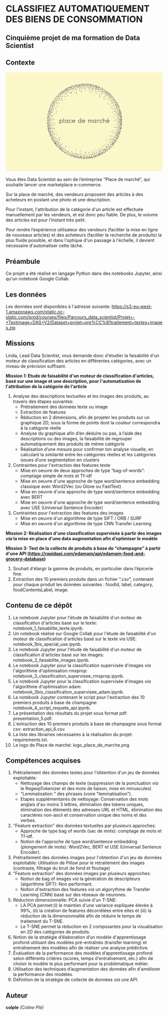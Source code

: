 # CLASSIFIEZ AUTOMATIQUEMENT DES BIENS DE CONSOMMATION

## Cinquième projet de ma formation de Data Scientist

## Contexte

<p align="center">
  <img src="logo_place_de_marche.png" alt="Texte alternatif">
</p>

Vous êtes Data Scientist au sein de l’entreprise "Place de marché”, qui souhaite lancer une marketplace e-commerce.

Sur la place de marché, des vendeurs proposent des articles à des acheteurs en postant une photo et une description.

Pour l'instant, l'attribution de la catégorie d'un article est effectuée manuellement par les vendeurs, et est donc peu fiable. De plus, le volume des articles est pour l’instant très petit.

Pour rendre l’expérience utilisateur des vendeurs (faciliter la mise en ligne de nouveaux articles) et des acheteurs (faciliter la recherche de produits) la plus fluide possible, et dans l'optique d'un passage à l'échelle, il devient nécessaire d'automatiser cette tâche.

## Préambule
Ce projet a été réalisé en langage Python dans des notebooks Jupyter, ainsi qu'un notebook Google Collab.

## Les données

Les données sont disponibles à l'adresse suivante: https://s3-eu-west-1.amazonaws.com/static.oc-static.com/prod/courses/files/Parcours_data_scientist/Projet+-+Textimage+DAS+V2/Dataset+projet+pre%CC%81traitement+textes+images.zip 

## Missions
Linda, Lead Data Scientist, vous demande donc d'étudier la faisabilité d'un moteur de classification des articles en différentes catégories, avec un niveau de précision suffisant.

**Mission 1: Etude de faisabilité d'un moteur de classification d'articles, basé sur une image et une description, pour l'automatisation de l'attribution de la catégorie de l'article**
1. Analyse des descriptions textuelles et les images des produits, au travers des étapes suivantes:
    - Prétraitement des données texte ou image
    - Extraction de features
    - Réduction en 2 dimensions, afin de projeter les produits sur un graphique 2D, sous la forme de points dont la couleur correspondra à la catégorie réelle
    - Analyse du graphique afin d’en déduire ou pas, à l’aide des descriptions ou des images, la faisabilité de regrouper automatiquement des produits de même catégorie
    - Réalisation d’une mesure pour confirmer ton analyse visuelle, en calculant la similarité entre les catégories réelles et les catégories issues d’une segmentation en clusters
2. Contraintes pour l'extraction des features texte
    - Mise en oeuvre de deux approches de type “bag-of-words”: comptage simple de mots et Tf-idf
    - Mise en oeuvre d'une approche de type word/sentence embedding classique avec Word2Vec (ou Glove ou FastText)
    - Mise en oeuvre d'une approche de type word/sentence embedding avec BERT
    - Mise en oeuvre d'une approche de type word/sentence embedding avec USE (Universal Sentence Encoder)
3. Contraintes pour l'extraction des features des images
    - Mise en oeuvre d'un algorithme de type SIFT / ORB / SURF
    - Mise en oeuvre d'un algorithme de type CNN Transfer Learning
      
**Mission 2: Réalisation d'une classification supervisée à partir des images *via* la mise en place d'une data augmentation afin d’optimiser le modèle**

**Mission 3: Test de la collecte de produits à base de “champagne” à partir d'une API (https://rapidapi.com/edamam/api/edamam-food-and-grocery-database)**
1. Souhait d'élargir la gamme de produits, en particulier dans l’épicerie fine.
2. Extraction des 10 premiers produits dans un fichier “.csv”, contenant pour chaque produit les données suivantes : foodId, label, category, foodContentsLabel, image.

## Contenu de ce dépôt
1. Le notebook Jupyter pour l'étude de faisabilité d'un moteur de classification d'articles basé sur le texte: notebook_1_faisabilite_texte.ipynb.
2. Un notebook réalisé sur Google Collab pour l'étude de faisabilité d'un moteur de classification d'articles basé sur le texte *via* USE: notebook_1bis_special_use.ipynb.
3. Le notebook Jupyter pour l'étude de faisabilité d'un moteur de classification d'articles basé sur les images: notebook_2_faisabilite_images.ipynb.
4. Le notebook Jupyter pour la classification supervisée d'images *via* l'algorithme d'optimisation rmsprop: notebook_3_classification_supervisee_rmsprop.ipynb.
5. Le notebook Jupyter pour la classification supervisée d'images *via* l'algorithme d'optimisation adam: notebook_3bis_classification_supervisee_adam.ipynb.
6. Le notebook Jupyter contenant le script pour l'extraction des 10 premiers produits à base de champagne: notebook_4_script_requete_api.ipynb.
7. La présentation des résultats du projet sous format pdf: presentation_5.pdf.
8. L'extraction des 10 premiers produits à base de champagne sous format csv: extraction_api_6.csv.
9. La liste des librairies nécessaires à la réalisation du projet: requirements.txt.
10. Le logo de Place de marché: logo_place_de_marche.png

## Compétences acquises
1. Prétraitement des données textes pour l'obtention d'un jeu de données exploitable:
    - Nettoyage des champs de texte (suppression de la ponctuation *via* le RegexpTokenizer et des mots de liaison, mise en minuscules)
    - "Lemmatisation " des phrases (voire "lemmatisation").
    - Etapes supplémentaires de nettoyage: Conservation des mots anglais d'au moins 3 lettres, élimination des tokens uniques, élimination des éléments des adresses URL et HTML, élimination des caractères non-ascii et conservation unique des noms et des verbes.
2. "Feature extraction" des données textuelles par plusieurs approches:
    - Approche de type bag of words (sac de mots): comptage de mots et Tf-idf.
    - Notion de l'approche de type word/sentence embedding (plongement de mots): Word2Vec, BERT et USE (Universal Sentence Encoder).
3. Prétraitement des données images pour l'obtention d'un jeu de données exploitable: Utilisation de Pillow pour le retraitement des images (contraste, filtrage du bruit de fond et floutage)
4. "Feature extraction" des données images par plusieurs approches:
    - Notion de bag of images *via* la génération de descripteurs (algorithme SIFT): Non performant.
    - Notion d'extraction des features *via* un algorythme de Transfer Learning (CNN) basé sur des réseaux de neurones.
5. Réduction dimensionnelle: PCA suivie d'un T-SNE:
    - LA PCA permet:(i) le maintien d'une variance expliquée élevée à 99%, (ii) la création de features décorrélées entre elles et (iii) la réduction de la dimensionnalité afin de réduire le temps de traitement du T-SNE.
    - Le T-SNE permet la réduction en 2 composantes pour la visualisation en 2D des catégories de produits.
6. Notion de la stratégie d’élaboration d’un modèle d'apprentissage profond utilisant des modèles pré-entraînés (transfer learning) et entraînement des modèles afin de réaliser une analyse prédictive.
7. Évaluation de la performance des modèles d’apprentissage profond selon différents critères (scores, temps d'entraînement, etc.) afin de choisir le modèle le plus performant pour la problématique métier.
8. Utilisation des techniques d’augmentation des données afin d'améliorer la performance des modèles.
9. Définition de la stratégie de collecte de données *via* une API.

## Auteur
**colple** *(Coline Plé)*
